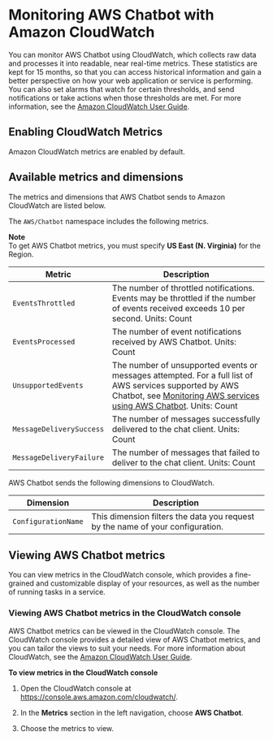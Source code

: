 # Monitoring AWS Chatbot with Amazon CloudWatch<a name="monitoring-cloudwatch"></a>

You can monitor AWS Chatbot using CloudWatch, which collects raw data and processes it into readable, near real\-time metrics\. These statistics are kept for 15 months, so that you can access historical information and gain a better perspective on how your web application or service is performing\. You can also set alarms that watch for certain thresholds, and send notifications or take actions when those thresholds are met\. For more information, see the [Amazon CloudWatch User Guide](https://docs.aws.amazon.com/AmazonCloudWatch/latest/monitoring/WhatIsCloudWatch.html)\.

## Enabling CloudWatch Metrics<a name="enable-cloudwatch"></a>

Amazon CloudWatch metrics are enabled by default\.

## Available metrics and dimensions<a name="available-cloudwatch-metrics"></a>

The metrics and dimensions that AWS Chatbot sends to Amazon CloudWatch are listed below\.

The `AWS/Chatbot` namespace includes the following metrics\.

**Note**  
To get AWS Chatbot metrics, you must specify **US East \(N\. Virginia\)** for the Region\.


| Metric | Description | 
| --- | --- | 
|  `EventsThrottled`  |  The number of throttled notifications\. Events may be throttled if the number of events received exceeds 10 per second\. Units: Count  | 
|  `EventsProcessed`  |  The number of event notifications received by AWS Chatbot\. Units: Count  | 
|  `UnsupportedEvents`  |  The number of unsupported events or messages attempted\. For a full list of AWS services supported by AWS Chatbot, see [Monitoring AWS services using AWS Chatbot](related-services.md)\. Units: Count  | 
|  `MessageDeliverySuccess`  |  The number of messages successfully delivered to the chat client\. Units: Count  | 
|  `MessageDeliveryFailure`  |  The number of messages that failed to deliver to the chat client\. Units: Count  | 

AWS Chatbot sends the following dimensions to CloudWatch\.


| Dimension | Description | 
| --- | --- | 
| `ConfigurationName` |  This dimension filters the data you request by the name of your configuration\.  | 

## Viewing AWS Chatbot metrics<a name="viewing-cloudwatch-metrics"></a>

You can view metrics in the CloudWatch console, which provides a fine\-grained and customizable display of your resources, as well as the number of running tasks in a service\.

### Viewing AWS Chatbot metrics in the CloudWatch console<a name="viewing-metrics-console"></a>

AWS Chatbot metrics can be viewed in the CloudWatch console\. The CloudWatch console provides a detailed view of AWS Chatbot metrics, and you can tailor the views to suit your needs\. For more information about CloudWatch, see the [Amazon CloudWatch User Guide](https://docs.aws.amazon.com/AmazonCloudWatch/latest/monitoring/WhatIsCloudWatch.html)\.

**To view metrics in the CloudWatch console**

1. Open the CloudWatch console at [https://console\.aws\.amazon\.com/cloudwatch/](https://console.aws.amazon.com/cloudwatch/)\.

1. In the **Metrics** section in the left navigation, choose **AWS Chatbot**\.

1. Choose the metrics to view\. 